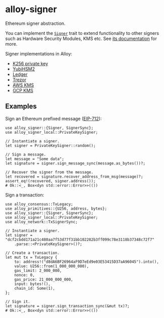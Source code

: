 # alloy-signer

Ethereum signer abstraction.

You can implement the [`Signer`][Signer] trait to extend functionality to other signers
such as Hardware Security Modules, KMS etc. See [its documentation][Signer] for more.

Signer implementations in Alloy:
- [K256 private key](https://docs.rs/alloy-signer-local)
- [YubiHSM2](https://docs.rs/alloy-signer-local)
- [Ledger](https://docs.rs/alloy-signer-ledger)
- [Trezor](https://docs.rs/alloy-signer-trezor)
- [AWS KMS](https://docs.rs/alloy-signer-aws)
- [GCP KMS](https://docs.rs/alloy-signer-gcp)

[Signer]: https://docs.rs/alloy-signer/latest/alloy_signer/trait.Signer.html

## Examples

Sign an Ethereum prefixed message ([EIP-712](https://eips.ethereum.org/EIPS/eip-712)):

```rust,no_run
use alloy_signer::{Signer, SignerSync};
use alloy_signer_local::PrivateKeySigner;

// Instantiate a signer.
let signer = PrivateKeySigner::random();

// Sign a message.
let message = "Some data";
let signature = signer.sign_message_sync(message.as_bytes())?;

// Recover the signer from the message.
let recovered = signature.recover_address_from_msg(message)?;
assert_eq!(recovered, signer.address());
# Ok::<_, Box<dyn std::error::Error>>(())
```

Sign a transaction:

```rust,no_run
use alloy_consensus::TxLegacy;
use alloy_primitives::{U256, address, bytes};
use alloy_signer::{Signer, SignerSync};
use alloy_signer_local::PrivateKeySigner;
use alloy_network::TxSignerSync;

// Instantiate a signer.
let signer = "dcf2cbdd171a21c480aa7f53d77f31bb102282b3ff099c78e3118b37348c72f7"
    .parse::<PrivateKeySigner>()?;

// Create a transaction.
let mut tx = TxLegacy {
    to: address!("d8dA6BF26964aF9D7eEd9e03E53415D37aA96045").into(),
    value: U256::from(1_000_000_000),
    gas_limit: 2_000_000,
    nonce: 0,
    gas_price: 21_000_000_000,
    input: bytes!(),
    chain_id: Some(1),
};

// Sign it.
let signature = signer.sign_transaction_sync(&mut tx)?;
# Ok::<_, Box<dyn std::error::Error>>(())
```
